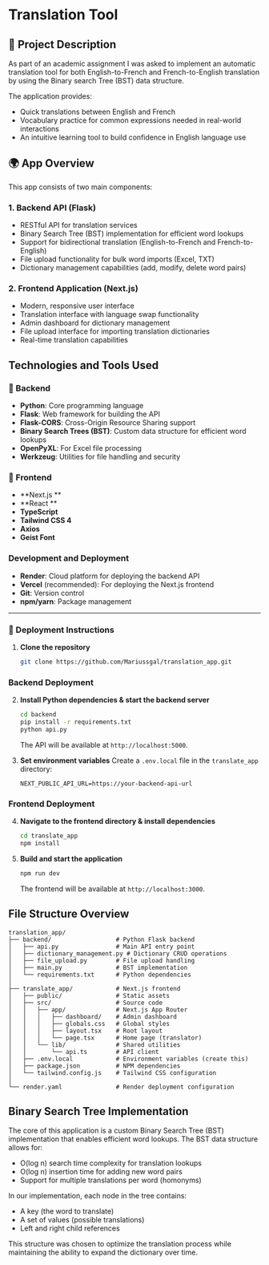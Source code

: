 # Translation Tool

## 📌 Project Description

As part of an academic assignment I was asked to implement an automatic translation tool for both
English-to-French and French-to-English translation by using the Binary search Tree (BST) data structure. 

The application provides:
- Quick translations between English and French
- Vocabulary practice for common expressions needed in real-world interactions
- An intuitive learning tool to build confidence in English language use

## 🌍 App Overview

This app consists of two main components:

### 1. Backend API (Flask)
- RESTful API for translation services
- Binary Search Tree (BST) implementation for efficient word lookups
- Support for bidirectional translation (English-to-French and French-to-English)
- File upload functionality for bulk word imports (Excel, TXT)
- Dictionary management capabilities (add, modify, delete word pairs)

### 2. Frontend Application (Next.js)
- Modern, responsive user interface
- Translation interface with language swap functionality
- Admin dashboard for dictionary management
- File upload interface for importing translation dictionaries
- Real-time translation capabilities

## Technologies and Tools Used

### 🔹 Backend
- **Python**: Core programming language
- **Flask**: Web framework for building the API
- **Flask-CORS**: Cross-Origin Resource Sharing support
- **Binary Search Trees (BST)**: Custom data structure for efficient word lookups
- **OpenPyXL**: For Excel file processing
- **Werkzeug**: Utilities for file handling and security

### 🔹 Frontend
- **Next.js **
- **React **
- **TypeScript**
- **Tailwind CSS 4**
- **Axios** 
- **Geist Font**

### Development and Deployment
- **Render**: Cloud platform for deploying the backend API
- **Vercel** (recommended): For deploying the Next.js frontend
- **Git**: Version control
- **npm/yarn**: Package management

---

### 🚀 Deployment Instructions


1. **Clone the repository**
   ```bash
   git clone https://github.com/Mariussgal/translation_app.git
   ```

### Backend Deployment

2. **Install Python dependencies & start the backend server**
   ```bash
   cd backend
   pip install -r requirements.txt
   python api.py
   ```
   The API will be available at `http://localhost:5000`.

3. **Set environment variables**
   Create a `.env.local` file in the `translate_app` directory:
   ```
   NEXT_PUBLIC_API_URL=https://your-backend-api-url
   ```

### Frontend Deployment

4. **Navigate to the frontend directory & install dependencies**
   ```bash
   cd translate_app
   npm install
   ```

5. **Build and start the application**
   ```bash
   npm run dev
   ```
   The frontend will be available at `http://localhost:3000`.
   


## File Structure Overview

```
translation_app/
├── backend/                  # Python Flask backend
│   ├── api.py                # Main API entry point
│   ├── dictionary_management.py # Dictionary CRUD operations
│   ├── file_upload.py        # File upload handling
│   ├── main.py               # BST implementation
│   └── requirements.txt      # Python dependencies
│
├── translate_app/            # Next.js frontend
│   ├── public/               # Static assets
│   ├── src/                  # Source code
│   │   ├── app/              # Next.js App Router
│   │   │   ├── dashboard/    # Admin dashboard
│   │   │   ├── globals.css   # Global styles
│   │   │   ├── layout.tsx    # Root layout
│   │   │   └── page.tsx      # Home page (translator)
│   │   └── lib/              # Shared utilities
│   │       └── api.ts        # API client
│   ├── .env.local            # Environment variables (create this)
│   ├── package.json          # NPM dependencies
│   └── tailwind.config.js    # Tailwind CSS configuration
│
└── render.yaml               # Render deployment configuration
```

## Binary Search Tree Implementation

The core of this application is a custom Binary Search Tree (BST) implementation that enables efficient word lookups. The BST data structure allows for:

- O(log n) search time complexity for translation lookups
- O(log n) insertion time for adding new word pairs
- Support for multiple translations per word (homonyms)

In our implementation, each node in the tree contains:
- A key (the word to translate)
- A set of values (possible translations)
- Left and right child references

This structure was chosen to optimize the translation process while maintaining the ability to expand the dictionary over time.
